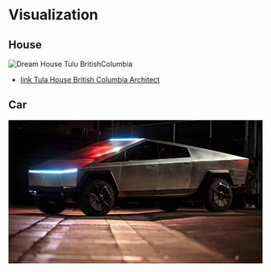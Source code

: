 # Visualization

## House 

![Dream House Tulu BritishColumbia](.\res\VisualizationDreamHouseTulaBritishColumbia.png)

- [link Tula House British Columbia Architect](https://www.archdaily.com/539483/tula-house-patkau-architects)


## Car

![Tesla cyberTruck](.\res\VisualizationCyberTruck.png)


